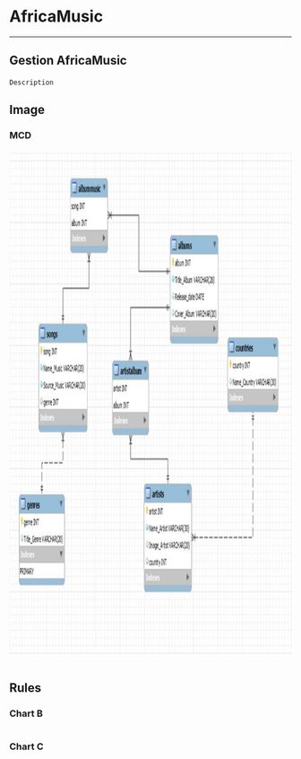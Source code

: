 # AfricaMusic

---
 Gestion AfricaMusic
---
```{r setup, include=FALSE}
Description
```
Image
--------------------------------------------------
### MCD
<img src="MCD.JPG" witdth="900" height="900"></img>
```{r}
```
Rules
--------------------------------------------------
### Chart B
```{r}

```
### Chart C
```{r}
```


